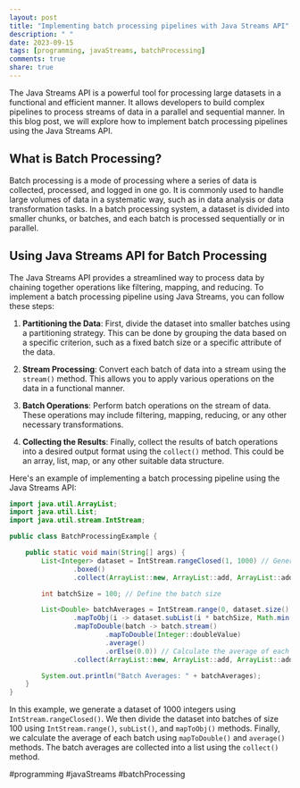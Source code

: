 ```yaml
---
layout: post
title: "Implementing batch processing pipelines with Java Streams API"
description: " "
date: 2023-09-15
tags: [programming, javaStreams, batchProcessing]
comments: true
share: true
---
```


The Java Streams API is a powerful tool for processing large datasets in a functional and efficient manner. It allows developers to build complex pipelines to process streams of data in a parallel and sequential manner. In this blog post, we will explore how to implement batch processing pipelines using the Java Streams API.

## What is Batch Processing?

Batch processing is a mode of processing where a series of data is collected, processed, and logged in one go. It is commonly used to handle large volumes of data in a systematic way, such as in data analysis or data transformation tasks. In a batch processing system, a dataset is divided into smaller chunks, or batches, and each batch is processed sequentially or in parallel.

## Using Java Streams API for Batch Processing

The Java Streams API provides a streamlined way to process data by chaining together operations like filtering, mapping, and reducing. To implement a batch processing pipeline using Java Streams, you can follow these steps:

1. **Partitioning the Data**: First, divide the dataset into smaller batches using a partitioning strategy. This can be done by grouping the data based on a specific criterion, such as a fixed batch size or a specific attribute of the data.

2. **Stream Processing**: Convert each batch of data into a stream using the `stream()` method. This allows you to apply various operations on the data in a functional manner.

3. **Batch Operations**: Perform batch operations on the stream of data. These operations may include filtering, mapping, reducing, or any other necessary transformations.

4. **Collecting the Results**: Finally, collect the results of batch operations into a desired output format using the `collect()` method. This could be an array, list, map, or any other suitable data structure.

Here's an example of implementing a batch processing pipeline using the Java Streams API:

```java
import java.util.ArrayList;
import java.util.List;
import java.util.stream.IntStream;

public class BatchProcessingExample {

    public static void main(String[] args) {
        List<Integer> dataset = IntStream.rangeClosed(1, 1000) // Generate a dataset of 1000 integers
                .boxed()
                .collect(ArrayList::new, ArrayList::add, ArrayList::addAll);

        int batchSize = 100; // Define the batch size

        List<Double> batchAverages = IntStream.range(0, dataset.size() / batchSize) // Divide the dataset into batches
                .mapToObj(i -> dataset.subList(i * batchSize, Math.min((i + 1) * batchSize, dataset.size()))) // Get a sublist for each batch
                .mapToDouble(batch -> batch.stream()
                        .mapToDouble(Integer::doubleValue)
                        .average()
                        .orElse(0.0)) // Calculate the average of each batch
                .collect(ArrayList::new, ArrayList::add, ArrayList::addAll); // Collect the batch averages into a list

        System.out.println("Batch Averages: " + batchAverages);
    }
}
```

In this example, we generate a dataset of 1000 integers using `IntStream.rangeClosed()`. We then divide the dataset into batches of size 100 using `IntStream.range()`, `subList()`, and `mapToObj()` methods. Finally, we calculate the average of each batch using `mapToDouble()` and `average()` methods. The batch averages are collected into a list using the `collect()` method.

#programming #javaStreams #batchProcessing